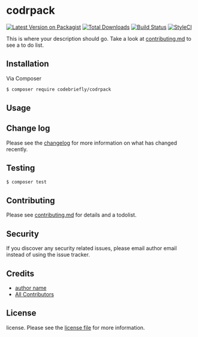 # codrpack

[![Latest Version on Packagist][ico-version]][link-packagist]
[![Total Downloads][ico-downloads]][link-downloads]
[![Build Status][ico-travis]][link-travis]
[![StyleCI][ico-styleci]][link-styleci]

This is where your description should go. Take a look at [contributing.md](contributing.md) to see a to do list.

## Installation

Via Composer

``` bash
$ composer require codebriefly/codrpack
```

## Usage

## Change log

Please see the [changelog](changelog.md) for more information on what has changed recently.

## Testing

``` bash
$ composer test
```

## Contributing

Please see [contributing.md](contributing.md) for details and a todolist.

## Security

If you discover any security related issues, please email author email instead of using the issue tracker.

## Credits

- [author name][link-author]
- [All Contributors][link-contributors]

## License

license. Please see the [license file](license.md) for more information.

[ico-version]: https://img.shields.io/packagist/v/codebriefly/codrpack.svg?style=flat-square
[ico-downloads]: https://img.shields.io/packagist/dt/codebriefly/codrpack.svg?style=flat-square
[ico-travis]: https://img.shields.io/travis/codebriefly/codrpack/master.svg?style=flat-square
[ico-styleci]: https://styleci.io/repos/12345678/shield

[link-packagist]: https://packagist.org/packages/codebriefly/codrpack
[link-downloads]: https://packagist.org/packages/codebriefly/codrpack
[link-travis]: https://travis-ci.org/codebriefly/codrpack
[link-styleci]: https://styleci.io/repos/12345678
[link-author]: https://github.com/codebriefly
[link-contributors]: ../../contributors
